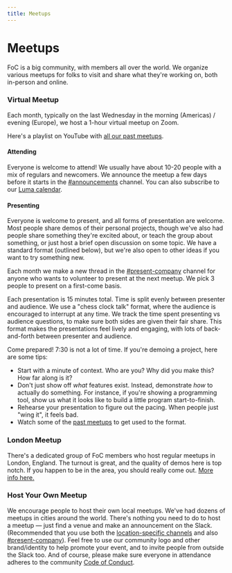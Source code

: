 ```yaml
---
title: Meetups
---
```


# Meetups

FoC is a big community, with members all over the world. We organize various meetups for folks to visit and share what they're working on, both in-person and online.

### Virtual Meetup
Each month, typically on the last Wednesday in the morning (Americas) / evening (Europe), we host a 1-hour virtual meetup on Zoom.

Here's a playlist on YouTube with [all our past meetups](https://www.youtube.com/playlist?list=PLCC8lmauZTzeEP7mIsOOI4HKeeyBN2rIy).

#### Attending
Everyone is welcome to attend! We usually have about 10-20 people with a mix of regulars and newcomers. We announce the meetup a few days before it starts in the [#announcements](/member-handbook#announcements) channel. You can also subscribe to our [Luma calendar](https://lu.ma/futureofcoding).

#### Presenting
Everyone is welcome to present, and all forms of presentation are welcome. Most people share demos of their personal projects, though we've also had people share something they're excited about, or teach the group about something, or just host a brief open discussion on some topic. We have a standard format (outlined below), but we're also open to other ideas if you want to try something new.

Each month we make a new thread in the [#present-company](/member-handbook#present-company) channel for anyone who wants to volunteer to present at the next meetup. We pick 3 people to present on a first-come basis.

Each presentation is 15 minutes total. Time is split evenly between presenter and audience. We use a "chess clock talk" format, where the audience is encouraged to interrupt at any time. We track the time spent presenting vs audience questions, to make sure both sides are given their fair share. This format makes the presentations feel lively and engaging, with lots of back-and-forth between presenter and audience.

Come prepared! 7:30 is not a lot of time. If you're demoing a project, here are some tips:
* Start with a minute of context. Who are you? Why did you make this? How far along is it?
* Don't just show off _what_ features exist. Instead, demonstrate _how_ to actually do something. For instance, if you're showing a programming tool, show us what it looks like to build a little program start-to-finish.
* Rehearse your presentation to figure out the pacing. When people just "wing it", it feels bad.
* Watch some of the [past meetups](https://www.youtube.com/playlist?list=PLCC8lmauZTzeEP7mIsOOI4HKeeyBN2rIy) to get used to the format.

### London Meetup
There's a dedicated group of FoC members who host regular meetups in London, England. The turnout is great, and the quality of demos here is top notch. If you happen to be in the area, you should really come out. [More info here.](https://lu.ma/foclondon)

### Host Your Own Meetup
We encourage people to host their own local meetups. We've had dozens of meetups in cities around the world. There's nothing you need to do to host a meetup — just find a venue and make an announcement on the Slack. (Recommended that you use both the [location-specific channels](/member-handbook#location-specific-channels) and also [#present-company](/member-handbook#present-company)). Feel free to use our community logo and other brand/identity to help promote your event, and to invite people from outside the Slack too. And of course, please make sure everyone in attendance adheres to the community [Code of Conduct](https://github.com/futureofcoding/code-of-conduct).